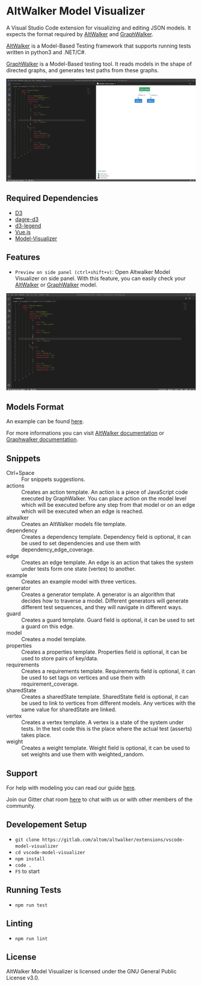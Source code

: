 # AltWalker Model Visualizer

A Visual Studio Code extension for visualizing and editing JSON models. It expects the format required by [AltWalker](https://altom.gitlab.io/altwalker/altwalker/) and [GraphWalker](http://graphwalker.github.io/).

[AltWalker](https://altom.gitlab.io/altwalker/altwalker/) is a Model-Based Testing framework that supports running tests written in python3 and .NET/C#.

[GraphWalker](http://graphwalker.github.io/) is a Model-Based testing tool. It reads models in the shape of directed graphs, and generates test paths from these graphs.

![Screenshot](/images/model.png)

## Required Dependencies

* [D3](https://d3js.org/)
* [dagre-d3](https://github.com/dagrejs/dagre-d3)
* [d3-legend](https://d3-legend.susielu.com/)
* [Vue.js](https://vuejs.org/)
* [Model-Visualizer](https://altom.gitlab.io/altwalker/model-visualizer/build/model-visualizer.js)

## Features

* `Preview on side panel (ctrl+shift+v)`: Open Altwalker Model Visualizer on side panel. With this feature, you can easily check your [AltWalker](https://altom.gitlab.io/altwalker/altwalker/) or [GraphWalker](http://graphwalker.github.io/) model.

![feature](images/start.gif)

## Models Format

An example can be found [here](./model.json).

For more informations you can visit [AltWalker documentation](https://altom.gitlab.io/altwalker/altwalker/) or [Graphwalker documentation](https://graphwalker.github.io/).

## Snippets

<dl>
  <dt>Ctrl+Space</dt>
    <dd>For snippets suggestions.</dd>
  <dt>actions</dt>
    <dd>Creates an action template. An action is a piece of JavaScript code executed by GraphWalker. You can place action on the model level which will be executed before any step from that model or on an edge which will be executed when an edge is reached.</dd>
  <dt>altwalker</dt>
    <dd>Creates an AltWalker models file template.</dd>
  <dt>dependency</dt>
    <dd>Creates a dependency template. Dependency field is optional, it can be used to set dependencies and use them with dependency_edge_coverage.</dd>
  <dt>edge</dt>
    <dd>Creates an edge template. An edge is an action that takes the system under tests form one state (vertex) to another.</dd>
  <dt>example</dt>
    <dd>Creates an example model with three vertices.</dd>
  <dt>generator</dt>
    <dd>Creates a generator template. A generator is an algorithm that decides how to traverse a model. Different generators will generate different test sequences, and they will navigate in different ways.</dd>
  <dt>guard</dt>
    <dd>Creates a guard template. Guard field is optional, it can be used to set a guard on this edge.</dd>
  <dt>model</dt>
    <dd>Creates a model template.</dd>
  <dt>properties</dt>
    <dd>Creates a properties template. Properties field is optional, it can be used to store pairs of key/data.</dd>
  <dt>requirements</dt>
    <dd>Creates a requirements template. Requirements field is optional, it can be used to set tags on vertices and use them with requirement_coverage.</dd>
  <dt>sharedState</dt>
    <dd>Creates a sharedState template. SharedState field is optional, it can be used to link to vertices from different models. Any vertices with the same value for sharedState are linked.</dd>
  <dt>vertex</dt>
    <dd>Creates a vertex template. A vertex is a state of the system under tests. In the test code this is the place where the actual test (asserts) takes place.<dd>
  <dt>weight</dt>
    <dd>Creates a weight template. Weight field is optional, it can be used to set weights and use them with weighted_random.<dd>
</dl>

## Support

For help with modeling you can read our guide [here](https://altom.gitlab.io/altwalker/altwalker/modeling.html).

Join our Gitter chat room [here](https://gitter.im/altwalker/community) to chat with us or with other members of the community.

## Developement Setup

* `git clone https://gitlab.com/altom/altwalker/extensions/vscode-model-visualizer`
* `cd vscode-model-visualizer`
* `npm install`
* `code .`
* `F5` to start

## Running Tests

* `npm run test`

## Linting

* `npm run lint`

## License

AltWalker Model Visualizer is licensed under the GNU General Public License v3.0.
